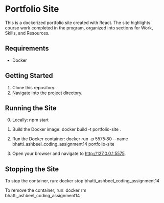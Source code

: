 # Portfolio Site

This is a dockerized portfolio site created with React. The site highlights course work completed in the program, organized into sections for Work, Skills, and Resources.

## Requirements

- Docker

## Getting Started

1. Clone this repository.
2. Navigate into the project directory.

## Running the Site

0. Locally: npm start

1. Build the Docker image:
   docker build -t portfolio-site .

2. Run the Docker container:
   docker run -p 5575:80 --name bhatti_ashbeel_coding_assignment14 portfolio-site

3. Open your browser and navigate to http://127.0.0.1:5575.

## Stopping the Site

To stop the container, run:
  docker stop bhatti_ashbeel_coding_assignment14

To remove the container, run:
  docker rm bhatti_ashbeel_coding_assignment14